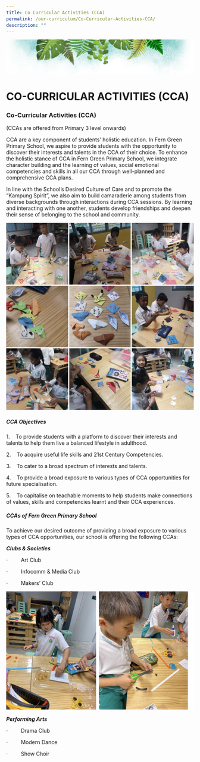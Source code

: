 ```yaml
---
title: Co Curricular Activities (CCA)
permalink: /our-curriculum/Co-Curricular-Activities-CCA/
description: ""
---
```

![](/images/Banner.png)

# **CO-CURRICULAR ACTIVITIES (CCA)**

### **Co-Curricular Activities (CCA)**

(CCAs are offered from Primary 3 level onwards)

CCA are a key component of students’ holistic education. In Fern Green Primary School, we aspire to provide students with the opportunity to discover their interests and talents in the CCA of their choice. To enhance the holistic stance of CCA in Fern Green Primary School, we integrate character building and the learning of values, social emotional competencies and skills in all our CCA through well-planned and comprehensive CCA plans.

In line with the School’s Desired Culture of Care and to promote the “Kampung Spirit”, we also aim to build camaraderie among students from diverse backgrounds through interactions during CCA sessions. By learning and interacting with one another, students develop friendships and deepen their sense of belonging to the school and community.

![](/images/CCA.png)

##### **CCA Objectives**

1.    To provide students with a platform to discover their interests and talents to help them live a balanced lifestyle in adulthood.

2.    To acquire useful life skills and 21st Century Competencies.

3.    To cater to a broad spectrum of interests and talents.

4.    To provide a broad exposure to various types of CCA opportunities for future specialisation.

5.    To capitalise on teachable moments to help students make connections of values, skills and competencies learnt and their CCA experiences.

##### **CCAs of Fern Green Primary School**

To achieve our desired outcome of providing a broad exposure to various types of CCA opportunities, our school is offering the following CCAs:

**_Clubs & Societies_**

·         Art Club  

·         Infocomm & Media Club

·         Makers’ Club

![](/images/CCA2.png)

**_Performing Arts_**  

·         Drama Club                                   

·         Modern Dance

·         Show Choir